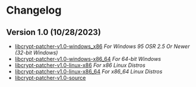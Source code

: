 # Changelog

## Version 1.0 (10/28/2023)

*	[libcrypt-patcher-v1.0-windows\_x86](https://github.com/alex-free/libcrypt-patcher/releases/download/v1.0/lcp-v1.0-windows-x86.zip) _For Windows 95 OSR 2.5 Or Newer (32-bit Windows)_
*	[libcrypt-patcher-v1.0-windows-x86\_64](https://github.com/alex-free/libcrypt-patcher/releases/download/v1.0/lcp-v1.0-windows-x86_64.zip) _For 64-bit Windows_
*	[libcrypt-patcher-v1.0-linux-x86](https://github.com/alex-free/libcrypt-patcher/releases/download/v1.0/lcp-v1.0-linux-x86_static.zip) _For x86 Linux Distros_
*	[libcrypt-patcher-v1.0-linux-x86\_64](https://github.com/alex-free/libcrypt-patcher/releases/download/v1.0/lcp-v1.0-linux-x86_64_static.zip) _For x86_64 Linux Distros_
*	[libcrypt-patcher-v1.0-source](https://github.com/alex-free/libcrypt-patcher/archive/refs/tags/v1.0.zip)